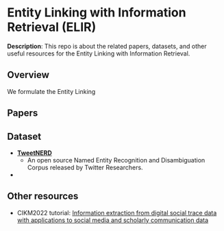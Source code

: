 # Entity Linking with Information Retrieval (ELIR)

**Description**: This repo is about the related papers, datasets, and other useful resources for the Entity Linking with Information Retrieval.

## Overview

We formulate the Entity Linking 

## Papers




## Dataset

- **[TweetNERD](https://openreview.net/forum?id=5mi-CkvEqj)**
    - An open source Named Entity Recognition and Disambiguation Corpus released by Twitter Researchers.
- 



## Other resources

- CIKM2022 tutorial: [Information extraction from digital social trace data with applications to social media and scholarly communication data](https://dl.acm.org/doi/abs/10.1145/3460304.3460307)




